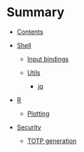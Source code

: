 # Summary

- [Contents](./contents.md)

- [Shell]()

  - [Input bindings](shell/bindings.md)

  - [Utils]()

    - [jq](shell/utils/jq.md)

- [R]()

  - [Plotting](r/plotting.md)

- [Security]()
  - [TOTP generation](security/otp.md)
